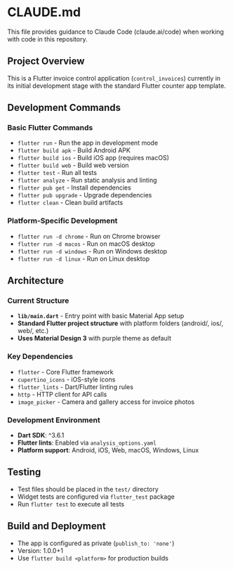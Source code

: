 # CLAUDE.md

This file provides guidance to Claude Code (claude.ai/code) when working with code in this repository.

## Project Overview

This is a Flutter invoice control application (`control_invoices`) currently in its initial development stage with the standard Flutter counter app template.

## Development Commands

### Basic Flutter Commands
- `flutter run` - Run the app in development mode
- `flutter build apk` - Build Android APK
- `flutter build ios` - Build iOS app (requires macOS)
- `flutter build web` - Build web version
- `flutter test` - Run all tests
- `flutter analyze` - Run static analysis and linting
- `flutter pub get` - Install dependencies
- `flutter pub upgrade` - Upgrade dependencies
- `flutter clean` - Clean build artifacts

### Platform-Specific Development
- `flutter run -d chrome` - Run on Chrome browser
- `flutter run -d macos` - Run on macOS desktop
- `flutter run -d windows` - Run on Windows desktop
- `flutter run -d linux` - Run on Linux desktop

## Architecture

### Current Structure
- **`lib/main.dart`** - Entry point with basic Material App setup
- **Standard Flutter project structure** with platform folders (android/, ios/, web/, etc.)
- **Uses Material Design 3** with purple theme as default

### Key Dependencies
- `flutter` - Core Flutter framework
- `cupertino_icons` - iOS-style icons
- `flutter_lints` - Dart/Flutter linting rules
- `http` - HTTP client for API calls
- `image_picker` - Camera and gallery access for invoice photos

### Development Environment
- **Dart SDK**: ^3.6.1
- **Flutter lints**: Enabled via `analysis_options.yaml`
- **Platform support**: Android, iOS, Web, macOS, Windows, Linux

## Testing
- Test files should be placed in the `test/` directory
- Widget tests are configured via `flutter_test` package
- Run `flutter test` to execute all tests

## Build and Deployment
- The app is configured as private (`publish_to: 'none'`)
- Version: 1.0.0+1
- Use `flutter build <platform>` for production builds